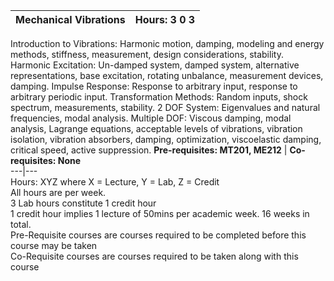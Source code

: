 **Mechanical Vibrations** | **Hours: 3 0 3**  
---|---  
Introduction to Vibrations: Harmonic motion, damping, modeling and energy methods, stiffness, measurement, design considerations, stability. Harmonic Excitation: Un-damped system, damped system, alternative representations, base excitation, rotating unbalance, measurement devices, damping. Impulse Response: Response to arbitrary input, response to arbitrary periodic input. Transformation Methods: Random inputs, shock spectrum, measurements, stability. 2 DOF System: Eigenvalues and natural frequencies, modal analysis. Multiple DOF: Viscous damping, modal analysis, Lagrange equations, acceptable levels of vibrations, vibration isolation, vibration absorbers, damping, optimization, viscoelastic damping, critical speed, active suppression.
**Pre-requisites: MT201, ME212** | **Co-requisites: None**  
---|---  
Hours: XYZ where X = Lecture, Y = Lab, Z = Credit  
All hours are per week.  
3 Lab hours constitute 1 credit hour  
1 credit hour implies 1 lecture of 50mins per academic week. 16 weeks in total.  
Pre-Requisite courses are courses required to be completed before this course may be taken  
Co-Requisite courses are courses required to be taken along with this course
